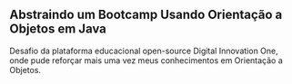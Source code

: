 ## Abstraindo um Bootcamp Usando Orientação a Objetos em Java
Desafio da plataforma educacional open-source Digital Innovation One, onde pude reforçar mais uma vez meus conhecimentos em Orientação a Objetos.
